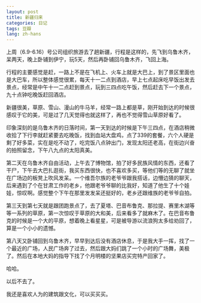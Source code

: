```yaml
---
layout: post
title: 新疆归来
categories: 日记
tags: 豆瓣
lang: zh-hans
---
```

上周（6.9-6.16）号公司组织旅游去了趟新疆，行程是这样的，先飞到乌鲁木齐，呆两天，晚上卧铺到伊宁，玩5天，然后再卧铺回乌鲁木齐，飞回上海。

行程的主要感觉是赶，一路上不是在飞机上、火车上就是大巴上，到了景区里面也是大巴车，所以整体感觉很累，每天十一二点到酒店，早上七点起床吃早饭出发去景点，经常是中午十一二点赶到景点，玩到三四点吃午饭，然后赶去下一个景点，九十点钟吃晚饭赶回酒店。

新疆很美，草原、雪山、漫山的牛马羊，经常一路上都是草，刚开始到达的时候很感叹于它的美，可是过了几天觉得也就这样了，再也不觉得雪山草原好看了。

印象深刻的是乌鲁木齐的日落时间，第一天到达的时候是下午三四点，在酒店稍微收拾了下行李就赶紧要去吃晚饭，找到血站大盘鸡，点了339的套餐，六个人硬是剩了好多菜，实在是吃不动了，吃完饭八点钟出门，发现太阳还老高，在街边兴奋的拍照留念，下午八九点的太阳真美。

第二天在乌鲁木齐自由活动，上午去了博物馆，拍了好多民族风情的东西，还看了干尸，下午去大巴扎逛街，我买东西很快，也不喜欢多买，等他们等的无聊了就坐在广场边的板凳上吹风发呆。一个维吾尔族的老爷爷跟我搭话，边懵边猜的聊天，后来遇到了个在甘肃工作的老乡，他跟老爷爷聊的比我好，知道了他生了十个娃娃，惊叹啊。感觉整个下午在那里发发呆还挺好的，老乡还跟维族的老爷爷自拍。

第三天到第七天就是跟团跑景点了，去了夏塔、巴音布鲁克、那拉提、赛里木湖等等一系列的草原，第一次惊叹于草原的大和美，后来看多了就麻木了。在巴音布鲁克的时候是一个大的平原，想着晚上看星星，可是被导游以流浪狗太多给劝回了，算是一个小小的遗憾。

第八天又卧铺回到乌鲁木齐，早早到达后没有酒店休息，于是我大手一挥，找了一个最近的广场，人民广场奔了过去，然后跟大妈们跳了一个小时的广场舞，美极了。然后在本地大妈的指导下找了个月明楼的坚果店买完特产回家了。

哈哈。

以后不去了。

我还是喜欢人为的建筑跟文化，可以买买买。

